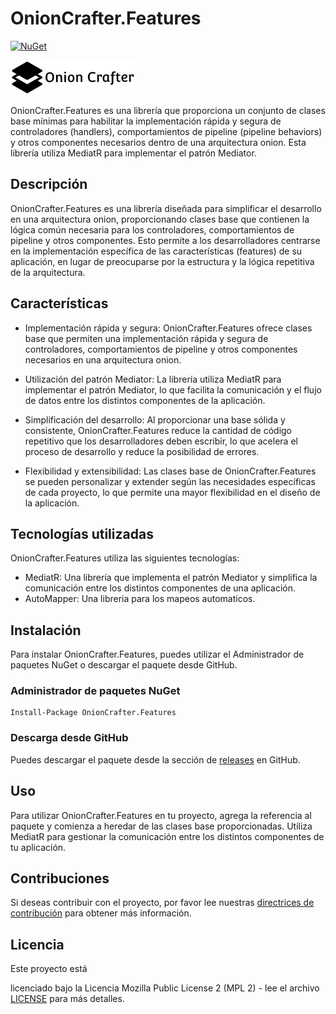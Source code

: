 # OnionCrafter.Features

[![NuGet](https://img.shields.io/nuget/v/OnionCrafter.Feature.svg)](https://www.nuget.org/packages/OnionCrafter.Feature/)

![](https://github.com/Dtopiast/OnionCrafter.Feature/blob/main/Images/Logo.png)

OnionCrafter.Features es una librería que proporciona un conjunto de clases base mínimas para habilitar la implementación rápida y segura de controladores (handlers), comportamientos de pipeline (pipeline behaviors) y otros componentes necesarios dentro de una arquitectura onion. Esta librería utiliza MediatR para implementar el patrón Mediator.

## Descripción

OnionCrafter.Features es una librería diseñada para simplificar el desarrollo en una arquitectura onion, proporcionando clases base que contienen la lógica común necesaria para los controladores, comportamientos de pipeline y otros componentes. Esto permite a los desarrolladores centrarse en la implementación específica de las características (features) de su aplicación, en lugar de preocuparse por la estructura y la lógica repetitiva de la arquitectura.

## Características

- Implementación rápida y segura: OnionCrafter.Features ofrece clases base que permiten una implementación rápida y segura de controladores, comportamientos de pipeline y otros componentes necesarios en una arquitectura onion.

- Utilización del patrón Mediator: La librería utiliza MediatR para implementar el patrón Mediator, lo que facilita la comunicación y el flujo de datos entre los distintos componentes de la aplicación.

- Simplificación del desarrollo: Al proporcionar una base sólida y consistente, OnionCrafter.Features reduce la cantidad de código repetitivo que los desarrolladores deben escribir, lo que acelera el proceso de desarrollo y reduce la posibilidad de errores.

- Flexibilidad y extensibilidad: Las clases base de OnionCrafter.Features se pueden personalizar y extender según las necesidades específicas de cada proyecto, lo que permite una mayor flexibilidad en el diseño de la aplicación.

## Tecnologías utilizadas

OnionCrafter.Features utiliza las siguientes tecnologías:

- MediatR: Una librería que implementa el patrón Mediator y simplifica la comunicación entre los distintos componentes de una aplicación.
- AutoMapper: Una libreria para los mapeos automaticos.

## Instalación

Para instalar OnionCrafter.Features, puedes utilizar el Administrador de paquetes NuGet o descargar el paquete desde GitHub.

### Administrador de paquetes NuGet

```
Install-Package OnionCrafter.Features
```

### Descarga desde GitHub

Puedes descargar el paquete desde la sección de [releases](https://github.com/tu-usuario/onioncrafter.features/releases) en GitHub.

## Uso

Para utilizar OnionCrafter.Features en tu proyecto, agrega la referencia al paquete y comienza a heredar de las clases base proporcionadas. Utiliza MediatR para gestionar la comunicación entre los distintos componentes de tu aplicación.

## Contribuciones

Si deseas contribuir con el proyecto, por favor lee nuestras [directrices de contribución](CONTRIBUTING.md) para obtener más información.

## Licencia

Este proyecto está

 licenciado bajo la Licencia Mozilla Public License 2 (MPL 2) - lee el archivo [LICENSE](LICENSE.txt) para más detalles.
